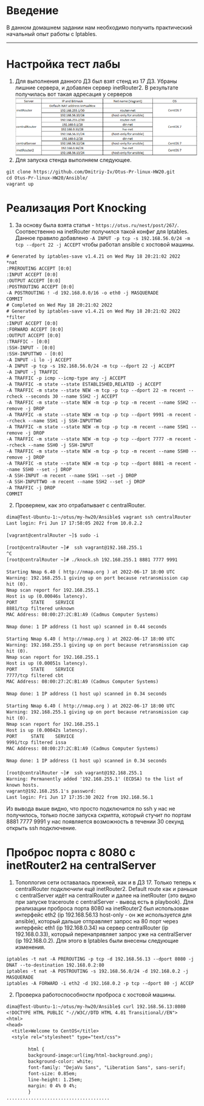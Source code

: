 # **Введение**

В данном домашнем задании нам необходимо получить практический начальный опыт работы с Iptables.

---

# Настройка тест лабы
1. Для выполнения данного ДЗ был взят стенд из 17 ДЗ. Убраны лишние сервера, и добавлен сервер inetRouter2. В результате получилась вот такая адресация у серверов
![alt text](/screenshots/hw20-1.PNG?raw=true "Screenshot1") 
2. Для запуска стенда выполняем следующее.
```
git clone https://github.com/Dmitriy-Iv/Otus-Pr-linux-HW20.git
cd Otus-Pr-linux-HW20/Ansible/
vagrant up
```

# Реализация Port Knocking
1. За основу была взята статья - `https://otus.ru/nest/post/267/`. Соотвественно на inetRouter получился такой конфиг для Iptables. Данное правило добавлено `-A INPUT -p tcp -s 192.168.56.0/24 -m tcp --dport 22 -j ACCEPT` чтобы работал ansible с хостовой машины.
```
# Generated by iptables-save v1.4.21 on Wed May 18 20:21:02 2022
*nat
:PREROUTING ACCEPT [0:0]
:INPUT ACCEPT [0:0]
:OUTPUT ACCEPT [0:0]
:POSTROUTING ACCEPT [0:0]
-A POSTROUTING ! -d 192.168.0.0/16 -o eth0 -j MASQUERADE
COMMIT
# Completed on Wed May 18 20:21:02 2022
# Generated by iptables-save v1.4.21 on Wed May 18 20:21:02 2022
*filter
:INPUT ACCEPT [0:0]
:FORWARD ACCEPT [0:0]
:OUTPUT ACCEPT [0:0]
:TRAFFIC - [0:0]
:SSH-INPUT - [0:0]
:SSH-INPUTTWO - [0:0]
-A INPUT -i lo -j ACCEPT
-A INPUT -p tcp -s 192.168.56.0/24 -m tcp --dport 22 -j ACCEPT
-A INPUT -j TRAFFIC
-A TRAFFIC -p icmp --icmp-type any -j ACCEPT
-A TRAFFIC -m state --state ESTABLISHED,RELATED -j ACCEPT
-A TRAFFIC -m state --state NEW -m tcp -p tcp --dport 22 -m recent --rcheck --seconds 30 --name SSH2 -j ACCEPT
-A TRAFFIC -m state --state NEW -m tcp -p tcp -m recent --name SSH2 --remove -j DROP
-A TRAFFIC -m state --state NEW -m tcp -p tcp --dport 9991 -m recent --rcheck --name SSH1 -j SSH-INPUTTWO
-A TRAFFIC -m state --state NEW -m tcp -p tcp -m recent --name SSH1 --remove -j DROP
-A TRAFFIC -m state --state NEW -m tcp -p tcp --dport 7777 -m recent --rcheck --name SSH0 -j SSH-INPUT
-A TRAFFIC -m state --state NEW -m tcp -p tcp -m recent --name SSH0 --remove -j DROP
-A TRAFFIC -m state --state NEW -m tcp -p tcp --dport 8881 -m recent --name SSH0 --set -j DROP
-A SSH-INPUT -m recent --name SSH1 --set -j DROP
-A SSH-INPUTTWO -m recent --name SSH2 --set -j DROP
-A TRAFFIC -j DROP
COMMIT
```
2. Проверяем, как это отрабатывает с centralRouter.
```
dima@Test-Ubuntu-1:~/otus/my-hw20/Ansible$ vagrant ssh centralRouter
Last login: Fri Jun 17 17:58:05 2022 from 10.0.2.2

[vagrant@centralRouter ~]$ sudo -i

[root@centralRouter ~]#  ssh vagrant@192.168.255.1
^C
[root@centralRouter ~]# ./knock.sh 192.168.255.1 8881 7777 9991

Starting Nmap 6.40 ( http://nmap.org ) at 2022-06-17 18:00 UTC
Warning: 192.168.255.1 giving up on port because retransmission cap hit (0).
Nmap scan report for 192.168.255.1
Host is up (0.00046s latency).
PORT     STATE    SERVICE
8881/tcp filtered unknown
MAC Address: 08:00:27:2C:B1:A9 (Cadmus Computer Systems)

Nmap done: 1 IP address (1 host up) scanned in 0.44 seconds

Starting Nmap 6.40 ( http://nmap.org ) at 2022-06-17 18:00 UTC
Warning: 192.168.255.1 giving up on port because retransmission cap hit (0).
Nmap scan report for 192.168.255.1
Host is up (0.00051s latency).
PORT     STATE    SERVICE
7777/tcp filtered cbt
MAC Address: 08:00:27:2C:B1:A9 (Cadmus Computer Systems)

Nmap done: 1 IP address (1 host up) scanned in 0.34 seconds

Starting Nmap 6.40 ( http://nmap.org ) at 2022-06-17 18:00 UTC
Warning: 192.168.255.1 giving up on port because retransmission cap hit (0).
Nmap scan report for 192.168.255.1
Host is up (0.00042s latency).
PORT     STATE    SERVICE
9991/tcp filtered issa
MAC Address: 08:00:27:2C:B1:A9 (Cadmus Computer Systems)

Nmap done: 1 IP address (1 host up) scanned in 0.34 seconds

[root@centralRouter ~]#  ssh vagrant@192.168.255.1
Warning: Permanently added '192.168.255.1' (ECDSA) to the list of known hosts.
vagrant@192.168.255.1's password:
Last login: Fri Jun 17 17:35:30 2022 from 192.168.56.1
```
Из вывода выше видно, что просто подключится по ssh у нас не получилось, только после запуска скрипта, который стучит по портам 8881 7777 9991 у нас появляется возможность в течении 30 секунд открыть ssh подключение.

# Проброс порта с 8080 с inetRouter2 на centralServer
1. Топоплогия сети оставалась прежней, как и в ДЗ 17. Только теперь к centralRouter подключили ещё inetRouter2. Default route как и раньше с centralServer идёт на centralRouter и далее на inetRouter (это видно при запуске traceroute c centralServer - вывод есть в playbook). Для реализации проброса порта 8080 на inetRouter2 был использован интерфейс eth2 (ip 192.168.56.13 host-only - он же используется для ansible), который дальше отправляет запрос на 80 порт через интерфейс eth1 (ip 192.168.0.34) на сервер centralRouter (ip 192.168.0.33), который перенапрявляет запрос уже на centralServer (ip 192.168.0.2). Для этого в Iptables были внесены следующие изменения.
```
iptables -t nat -A PREROUTING -p tcp -d 192.168.56.13 --dport 8080 -j DNAT --to-destination 192.168.0.2:80
iptables -t nat -A POSTROUTING -s 192.168.56.0/24 -d 192.168.0.2 -j MASQUERADE
iptables -A FORWARD -i eth2 -d 192.168.0.2 -p tcp --dport 80 -j ACCEP
```
2. Проверка работоспособности проброса c хостовой машины.
```
dima@Test-Ubuntu-1:~/otus/my-hw20/Ansible$ curl 192.168.56.13:8080
<!DOCTYPE HTML PUBLIC "-//W3C//DTD HTML 4.01 Transitional//EN">
<html>
<head>
  <title>Welcome to CentOS</title>
  <style rel="stylesheet" type="text/css">

        html {
        background-image:url(img/html-background.png);
        background-color: white;
        font-family: "DejaVu Sans", "Liberation Sans", sans-serif;
        font-size: 0.85em;
        line-height: 1.25em;
        margin: 0 4% 0 4%;
        }
......................................
```